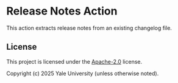 # Release Notes Action

This action extracts release notes from an existing changelog file.

## License

This project is licensed under the [Apache-2.0](./LICENSE) license.

Copyright (c) 2025 Yale University (unless otherwise noted).
